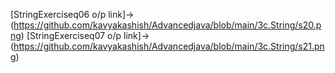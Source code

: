 [StringExerciseq06 o/p link]->(https://github.com/kavyakashish/Advancedjava/blob/main/3c.String/s20.png)
[StringExerciseq07 o/p link]->(https://github.com/kavyakashish/Advancedjava/blob/main/3c.String/s21.png)
